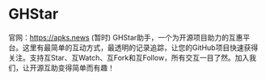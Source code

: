 # GHStar
官网：https://apks.news  (暂时)
GHStar助手，一个为开源项目助力的互惠平台。这里有最简单的互动方式，最透明的记录追踪，让您的GitHub项目快速获得关注。支持互Star、互Watch、互Fork和互Follow，所有交互一目了然。加入我们，让开源互助变得简单而有趣！
